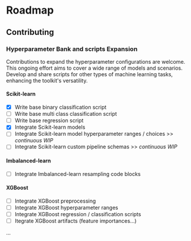 
# **Roadmap**

## **Contributing**

### **Hyperparameter Bank and scripts Expansion**  

Contributions to expand the hyperparameter configurations are welcome. This ongoing effort aims to cover a wide range of models and scenarios.
Develop and share scripts for other types of machine learning tasks, enhancing the toolkit's versatility.  

#### **Scikit-learn**
- [x] Write base binary classification script
- [ ] Write base multi class classification script
- [ ] Write base regression script
- [x] Integrate Scikit-learn models
- [ ] Integrate Scikit-learn model hyperparameter ranges / choices >> *continuous WIP*
- [ ] Integrate Scikit-learn custom pipeline schemas >> *continuous WIP*  

#### **Imbalanced-learn**
- [ ] Integrate Imbalanced-learn resampling code blocks

#### **XGBoost**
- [ ] Integrate XGBoost preprocessing
- [ ] Integrate XGBoost hyperparameter ranges
- [ ] Integrate XGBoost regression / classification scripts
- [ ] Itegrate XGBoost artifacts (feature importances...)

...

